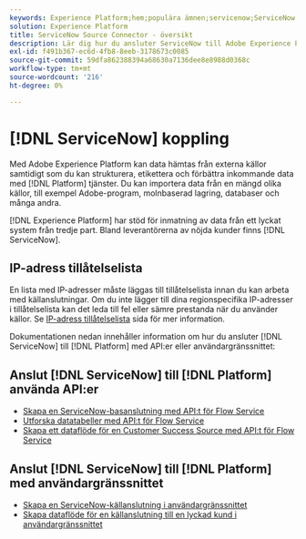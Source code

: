 ```yaml
---
keywords: Experience Platform;hem;populära ämnen;servicenow;ServiceNow
solution: Experience Platform
title: ServiceNow Source Connector - översikt
description: Lär dig hur du ansluter ServiceNow till Adobe Experience Platform med API:er eller användargränssnittet.
exl-id: f491b367-ec6d-4fb8-8eeb-3178673c0085
source-git-commit: 59dfa862388394a68630a7136dee8e8988d0368c
workflow-type: tm+mt
source-wordcount: '216'
ht-degree: 0%

---
```


# [!DNL ServiceNow] koppling

Med Adobe Experience Platform kan data hämtas från externa källor samtidigt som du kan strukturera, etikettera och förbättra inkommande data med [!DNL Platform] tjänster. Du kan importera data från en mängd olika källor, till exempel Adobe-program, molnbaserad lagring, databaser och många andra.

[!DNL Experience Platform] har stöd för inmatning av data från ett lyckat system från tredje part. Bland leverantörerna av nöjda kunder finns [!DNL ServiceNow].

## IP-adress tillåtelselista

En lista med IP-adresser måste läggas till tillåtelselista innan du kan arbeta med källanslutningar. Om du inte lägger till dina regionspecifika IP-adresser i tillåtelselista kan det leda till fel eller sämre prestanda när du använder källor. Se [IP-adress tillåtelselista](../../ip-address-allow-list.md) sida för mer information.

Dokumentationen nedan innehåller information om hur du ansluter [!DNL ServiceNow] till [!DNL Platform] med API:er eller användargränssnittet:

## Anslut [!DNL ServiceNow] till [!DNL Platform] använda API:er

- [Skapa en ServiceNow-basanslutning med API:t för Flow Service](../../tutorials/api/create/customer-success/servicenow.md)
- [Utforska datatabeller med API:t för Flow Service](../../tutorials/api/explore/tabular.md)
- [Skapa ett dataflöde för en Customer Success Source med API:t för Flow Service](../../tutorials/api/collect/customer-success.md)

## Anslut [!DNL ServiceNow] till [!DNL Platform] med användargränssnittet

- [Skapa en ServiceNow-källanslutning i användargränssnittet](../../tutorials/ui/create/customer-success/servicenow.md)
- [Skapa dataflöde för en källanslutning till en lyckad kund i användargränssnittet](../../tutorials/ui/dataflow/customer-success.md)
